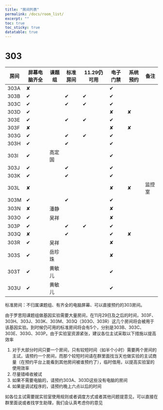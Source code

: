 ```yaml
---
title: "房间列表"
permalink: /docs/room_list/
excerpt: ""
toc: true
toc_sticky: true
datatable: true
---
```


# 303

<div class="datatable-begin"></div>

| 房间 | 屏幕电脑齐全 | 课题组 | 标准房间 | 11.29仍可用 | 电子门禁 | 系统预约 | 备注   |
| ---- | ------------ | ------ | -------- | ----------- | -------- | -------- | ------ |
| 303A | ✘            |        |          |             | ✔        |          |        |
| 303B | ✔            |        | ✔        | ✔           | ✔        |          |        |
| 303C | ✔            |        | ✔        | ✔           | ✔        |          |        |
| 303D | ✔            |        |          |             | ✘        | ✘        |        |
| 303E | ✔            |        | ✔        | ✔           | ✔        |          |        |
| 303F | ✘            |        |          |             | ✘        | ✘        |        |
| 303G | ✔            |        | ✔        | ✔           | ✔        |          |        |
| 303H | ✔            |        | ✔        |             | ✔        |          |        |
| 303I | ✔            | 高定国 |          |             | ✔        |          |        |
| 303J | ✔            |        | ✔        |             | ✔        |          |        |
| 303K | ✔            |        | ✔        |             | ✔        |          |        |
| 303L | ✘            |        |          |             | ✘        | ✘        | 监控室 |
| 303M | ✔            |        | ✔        |             | ✔        |          |        |
| 303N | ✘            | 潘静   |          |             | ✘        |          |        |
| 303O | ✔            | 吴祥   |          |             | ✘        |          |        |
| 303P | ✔            |        | ✔        | ✔           | ✔        |          |        |
| 303Q | ✘            |        | ✔        |             | ✔        | ✘        |        |
| 303R | ✔            | 吴祥   |          |             | ✘        |          |        |
| 303S | ✔            | 岳珍珠 |          |             | ✘        |          |        |
| 303T | ✔            | 黄敏儿 |          |             | ✔        |          |        |
| 303U | ✔            | 黄敏儿 |          |             | ✔        |          |        |

<div class="datatable-end"></div>

标准房间：不归属课题组、有齐全的电脑屏幕、可以直接预约的303房间。

由于罗思阳课题组做基因实验需要大量房间，在11月29日及之后的时间，303F、303H、303J、303K、303M、303Q（303O、303R）这几个房间将会被用于该基因实验。到时候仍可用的标准房间将会有5个，分别是303B、303C、303E、303G、303P。由于实验室资源紧张，建议各位主试采取以下措施以提高效率
1. 对于大部分时间只要一个房间，只有较短时间（如半个小时）需要两个房间的主试，请预约一个房间，而那个较短时间请在群里面找当天也做实验的主试商量（在预约平台上能看到其他房间被谁预约了），临时借用，以提高实验室的使用效率
2. 尽量错峰收被试
3. 如果不需要电脑的，请预约303A、303D这些没有电脑的房间
4. 如果是调试程序的，请预约晚上六点以后的时间

如各位主试需要就实验室使用规则或者调度方式或者其他问题提意见，可以直接在群里面说或者找学生助理，我们会认真考虑你的意见

